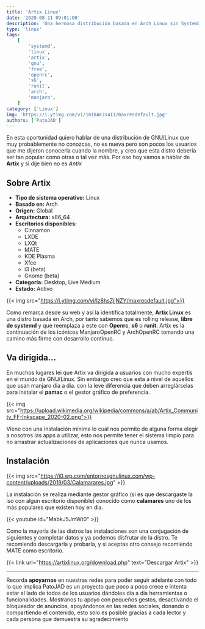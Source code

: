 ```yaml
---
title: 'Artix Linux'
date: '2020-08-11 09:01:00'
description: 'Una hermosa distribución basada en Arch Linux sin SystemD y Altamente ligera'
type: 'linux'
tags:
    [
        'systemd',
        'linux',
        'artix',
        'gnu',
        'free',
        'openrc',
        's6',
        'runit',
        'arch',
        'manjaro',
    ]
category: ['Linux']
img: 'https://i.ytimg.com/vi/1mT8AEJs4II/maxresdefault.jpg'
authors: ['PatoJAD']
---
```


En esta oportunidad quiero hablar de una distribución de GNU/Linux que muy probablemente no conozcas, no es nueva pero son pocos los usuarios que me dijeron conocerla cuando la nombre, y creo que esta distro debería ser tan popular como otras o tal vez más. Por eso hoy vamos a hablar de **Artix** y si dije bien no es _Antix_

## Sobre Artix

-   **Tipo de sistema operativo:** Linux
-   **Basado en:** Arch
-   **Origen:** Global
-   **Arquitectura:** x86_64
-   **Escritorios disponibles:**
    -   Cinnamon
    -   LXDE
    -   LXQt
    -   MATE
    -   KDE Plasma
    -   Xfce
    -   i3 (beta)
    -   Gnome (beta)
-   **Categoría:** Desktop, Live Medium
-   **Estado:** Activo

{{< img src="https://i.ytimg.com/vi/lz8hsZjjNZY/maxresdefault.jpg">}}

Como remarca desde su web y así la identifica totalmente, **Artix Linux** es una distro basada en Arch, por tanto sabemos que es rolling release, **libre de systemd** y que reemplaza a este con **Openrc**, **s6** o **runit**. Artix es la continuación de los icónicos ManjaroOpenRC y ArchOpenRC tomando una camino más firme con desarrollo continuo.

## Va dirigida…

En muchos lugares lei que Artix va dirigida a usuarios con mucho expertis en el mundo de GNU/Linux. Sin embargo creo que esta a nivel de aquellos que usan manjaro dia a dia. con la leve diferencia que deben arreglárselas para instalar el **pamac** o el gestor gráfico de preferencia.

{{< img src="https://upload.wikimedia.org/wikipedia/commons/a/ab/Artix_Community_FF-Inkscape_2020-02.png">}}

Viene con una instalación mínima lo cual nos permite de alguna forma elegir a nosotros las apps a utilizar, esto nos permite tener el sistema limpio para no arrastrar actualizaciones de aplicaciones que nunca usamos.

## Instalación

{{< img src="https://i0.wp.com/entornosgnulinux.com/wp-content/uploads/2019/03/Calamarares.jpg" >}}

La instalación se realiza mediante gestor gráfico (si es que descargaste la iso con algun escritorio disponible) conocido como **calamares** uno de los más populares que existen hoy en dia.

{{< youtube id="MabkJ5JmWt0" >}}

Como la mayoría de las distros las instalaciones son una conjugación de siguientes y completar datos y ya podemos disfrutar de la distro. Te recomiendo descargarla y probarla, y si aceptas otro consejo recomiendo MATE como escritorio.

{{< link url="https://artixlinux.org/download.php" text="Descargar Artix" >}}

---

Recorda **apoyarnos** en nuestras redes para poder seguir adelante con todo lo que implica PatoJAD es un proyecto que poco a poco crece e intenta estar al lado de todos de los usuarios dándoles dia a dia herramientas o funcionalidades. Mostranos tu apoyo con pequeños gestos, desactivando el bloqueador de anuncios, apoyándonos en las redes sociales, donando o compartiendo el contenido, esto solo es posible gracias a cada lector y cada persona que demuestra su agradecimiento
